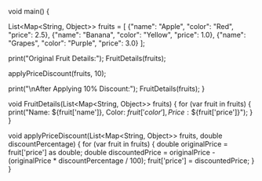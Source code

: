 void main() {

  List<Map<String, Object>> fruits = [
    {"name": "Apple", "color": "Red", "price": 2.5},
    {"name": "Banana", "color": "Yellow", "price": 1.0},
    {"name": "Grapes", "color": "Purple", "price": 3.0}
  ];


  print("Original Fruit Details:");
  FruitDetails(fruits);


  applyPriceDiscount(fruits, 10);

  print("\nAfter Applying 10% Discount:");
    FruitDetails(fruits);
}


void FruitDetails(List<Map<String, Object>> fruits) {
  for (var fruit in fruits) {
    print("Name: ${fruit['name']}, Color: ${fruit['color']}, Price: \$${fruit['price']}");
  }
}

void applyPriceDiscount(List<Map<String, Object>> fruits, double discountPercentage) {
  for (var fruit in fruits) {
    double originalPrice = fruit['price'] as double;
    double discountedPrice = originalPrice - (originalPrice * discountPercentage / 100);
    fruit['price'] = discountedPrice;
  }
}


